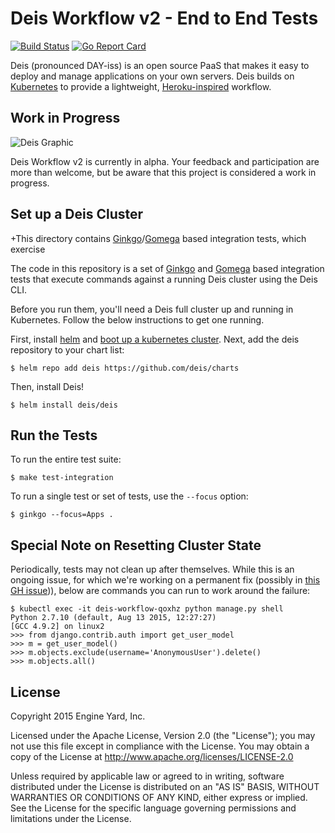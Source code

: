 # Deis Workflow v2 - End to End Tests

[![Build Status](https://travis-ci.org/deis/workflow-e2e.svg?branch=master)](https://travis-ci.org/deis/workflow-e2e) [![Go Report Card](http://goreportcard.com/badge/deis/workflow-e2e)](http://goreportcard.com/report/deis/workflow-e2e)

Deis (pronounced DAY-iss) is an open source PaaS that makes it easy to deploy and manage
applications on your own servers. Deis builds on [Kubernetes](http://kubernetes.io/) to provide
a lightweight, [Heroku-inspired](http://heroku.com) workflow.

## Work in Progress

![Deis Graphic](https://s3-us-west-2.amazonaws.com/get-deis/deis-graphic-small.png)

Deis Workflow v2 is currently in alpha. Your feedback and participation are more than welcome, but be
aware that this project is considered a work in progress.

## Set up a Deis Cluster

+This directory contains [Ginkgo](http://onsi.github.io/ginkgo)/[Gomega](http://onsi.github.io/gomega) based integration tests, which exercise


The code in this repository is a set of [Ginkgo](http://onsi.github.io/ginkgo) and [Gomega](http://onsi.github.io/gomega) based integration tests that execute commands against a running Deis cluster using the Deis CLI.

Before you run them, you'll need a Deis full cluster up and running in Kubernetes. Follow the below instructions to get one running.

First, install [helm](http://helm.sh) and [boot up a kubernetes cluster][install-k8s]. Next, add the
deis repository to your chart list:

```console
$ helm repo add deis https://github.com/deis/charts
```

Then, install Deis!

```console
$ helm install deis/deis
```

## Run the Tests

To run the entire test suite:

```console
$ make test-integration
```

To run a single test or set of tests, use the `--focus` option:

```console
$ ginkgo --focus=Apps .
```

## Special Note on Resetting Cluster State

Periodically, tests may not clean up after themselves. While this is an ongoing issue,
for which we're working on a permanent fix (possibly in [this GH issue](https://github.com/deis/workflow/issues/125))),
below are commands you can run to work around the failure:

```console
$ kubectl exec -it deis-workflow-qoxhz python manage.py shell
Python 2.7.10 (default, Aug 13 2015, 12:27:27)
[GCC 4.9.2] on linux2
>>> from django.contrib.auth import get_user_model
>>> m = get_user_model()
>>> m.objects.exclude(username='AnonymousUser').delete()
>>> m.objects.all()                                     
```

## License

Copyright 2015 Engine Yard, Inc.

Licensed under the Apache License, Version 2.0 (the "License"); you may not use this file except in compliance with the License. You may obtain a copy of the License at <http://www.apache.org/licenses/LICENSE-2.0>

Unless required by applicable law or agreed to in writing, software distributed under the License is distributed on an "AS IS" BASIS, WITHOUT WARRANTIES OR CONDITIONS OF ANY KIND, either express or implied. See the License for the specific language governing permissions and limitations under the License.


[install-k8s]: http://kubernetes.io/gettingstarted/

